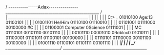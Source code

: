 /                                                                       ---------------Axiax---------------
                                                                  ________________________________________________
                                                                 /                                                \
                                                                |    _________________________________________     |
                                                                |   |                                         |    |
                                                                |   |   C:\> _   01010100  Age:13  01100101   |    |
                                                                |   |   01001101  He/Him  01110100 01110010   |    |
                                                                |   |   01101001 01111000 00100000    #C      |    |
                                                                |   |   01100001 Computer 0Science 01111001   |    |
                                                                |   |      MC    01110101 00101110 00101110   |    |
                                                                |   |   00101110 00001010 0Roblox0 01010111   |    |
                                                                |   |   01100001 01101011 01100101 00100000   |    |
                                                                |   |   01110101 01110000 00101100 00100000   |    |
                                                                |   |   01001110 01100101 01101111 00101110   |    |
                                                                |   |_________________________________________|    |
                                                                |                                                  |
                                                                \_________________________________________________/
                                                                       \___________________________________/
                                                                   ___________________________________________ 
